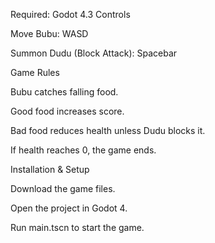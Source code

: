Required: Godot 4.3
Controls

Move Bubu: WASD

Summon Dudu (Block Attack): Spacebar

Game Rules

Bubu catches falling food.

Good food increases score.

Bad food reduces health unless Dudu blocks it.

If health reaches 0, the game ends.

Installation & Setup

Download the game files.

Open the project in Godot 4.

Run main.tscn to start the game.
